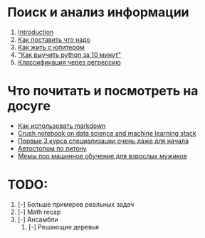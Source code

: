 # Поиск и анализ информации

<!-- Если не сложно, пройдите [этот опросиник](https://goo.gl/forms/61XvMiUx4i0zfDC02), пожалуйста 🧙🏿‍ -->

1. [Introduction](Introduction/)
  1. [Как поставить что надо](Introduction/jupyter_notebook.md)
  2. [Как жить с юпитером](Introduction/python_example.ipynb)
  3. ["Как выучить python за 10 минут"](Introduction/python_example.ipynb)
2. [Классификация через регрессию](titanic_classification/)

# Что почитать и посмотреть на досуге
- [Как использовать markdown](https://github.com/adam-p/markdown-here/wiki/Markdown-Cheatsheet)
- [Crush notebook on data science and machine learning stack](https://github.com/yandexdataschool/Practical_RL/blob/master/week1_intro/primer_python_for_ml/recap_ml.ipynb)
- [Первые 3 курса специализации очень даже для начала](https://www.coursera.org/specializations/machine-learning-data-analysis)
- [Автостопом по питону](https://docs.python-guide.org/starting/install3/osx/)
- [Мемы про машинное обучение для взрослых мужиков](https://vk.com/weirdreparametrizationtrick)

# TODO:
1. [-] Больше примеров реальных задач
2. [-] Math recap
3. [-] Ансамбли
    1. [-] Решающие деревья
